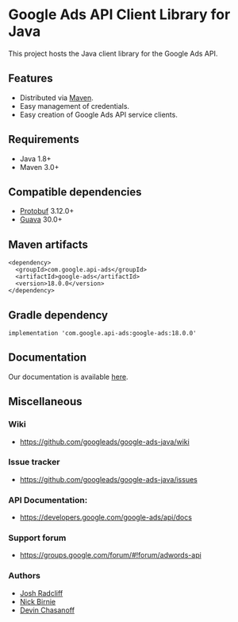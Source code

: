 # Google Ads API Client Library for Java

This project hosts the Java client library for the Google Ads API.

## Features

  * Distributed via [Maven](https://maven.apache.org/).
  * Easy management of credentials.
  * Easy creation of Google Ads API service clients.

## Requirements

  * Java 1.8+
  * Maven 3.0+

## Compatible dependencies

  * [Protobuf](https://github.com/protocolbuffers/protobuf) 3.12.0+
  * [Guava](https://github.com/google/guava) 30.0+

## Maven artifacts

    <dependency>
      <groupId>com.google.api-ads</groupId>
      <artifactId>google-ads</artifactId>
      <version>18.0.0</version>
    </dependency>

## Gradle dependency

    implementation 'com.google.api-ads:google-ads:18.0.0'

## Documentation

Our documentation is available [here](https://developers.google.com/google-ads/api/docs/client-libs/java).

## Miscellaneous

### Wiki

- https://github.com/googleads/google-ads-java/wiki

### Issue tracker

- https://github.com/googleads/google-ads-java/issues

### API Documentation:

- https://developers.google.com/google-ads/api/docs

### Support forum

- https://groups.google.com/forum/#!forum/adwords-api

### Authors

- [Josh Radcliff](https://github.com/jradcliff)
- [Nick Birnie](https://github.com/nwbirnie)
- [Devin Chasanoff](https://github.com/devchas)
